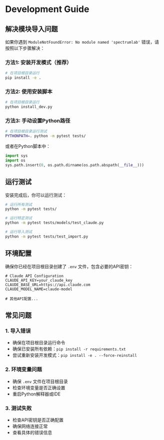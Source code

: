 # Development Guide

## 解决模块导入问题

如果你遇到 `ModuleNotFoundError: No module named 'spectrumlab'` 错误，请按照以下步骤解决：

### 方法1: 安装开发模式（推荐）

```bash
# 在项目根目录运行
pip install -e .
```

### 方法2: 使用安装脚本

```bash
# 在项目根目录运行
python install_dev.py
```

### 方法3: 手动设置Python路径

```bash
# 在项目根目录运行测试
PYTHONPATH=. python -m pytest tests/
```

或者在Python脚本中：

```python
import sys
import os
sys.path.insert(0, os.path.dirname(os.path.abspath(__file__)))
```

## 运行测试

安装完成后，你可以运行测试：

```bash
# 运行所有测试
python -m pytest tests/

# 运行特定测试
python -m pytest tests/models/test_claude.py

# 运行导入测试
python -m pytest tests/test_import.py
```

## 环境配置

确保你已经在项目根目录创建了 `.env` 文件，包含必要的API密钥：

```env
# Claude API Configuration
CLAUDE_API_KEY=your_claude_key
CLAUDE_BASE_URL=https://api.claude.com
CLAUDE_MODEL_NAME=claude-model

# 其他API配置...
```

## 常见问题

### 1. 导入错误
- 确保在项目根目录运行命令
- 确保已安装所有依赖：`pip install -r requirements.txt`
- 尝试重新安装开发模式：`pip install -e . --force-reinstall`

### 2. 环境变量问题
- 确保 `.env` 文件在项目根目录
- 检查环境变量是否正确设置
- 重启Python解释器或IDE

### 3. 测试失败
- 检查API密钥是否正确配置
- 确保网络连接正常
- 查看具体的错误信息 